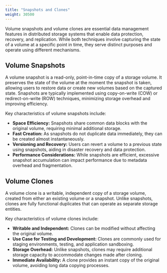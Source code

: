 ```yaml
---
title: "Snapshots and Clones"
weight: 30500
---
```


Volume snapshots and volume clones are essential data management features in distributed storage systems that enable data protection, recovery, and replication. While both techniques involve capturing the state of a volume at a specific point in time, they serve distinct purposes and operate using different mechanisms.

## Volume Snapshots

A volume snapshot is a read-only, point-in-time copy of a storage volume. It preserves the state of the volume at the moment the snapshot is taken, allowing users to restore data or create new volumes based on the captured state. Snapshots are typically implemented using copy-on-write (COW) or redirect-on-write (ROW) techniques, minimizing storage overhead and improving efficiency.

Key characteristics of volume snapshots include:

- **Space Efficiency:** Snapshots share common data blocks with the original volume, requiring minimal additional storage.
- **Fast Creation:** As snapshots do not duplicate data immediately, they can be created almost instantaneously.
- **Versioning and Recovery:** Users can revert a volume to a previous state using snapshots, aiding in disaster recovery and data protection.
- **Performance Considerations:** While snapshots are efficient, excessive snapshot accumulation can impact performance due to metadata overhead and fragmentation.

## Volume Clones

A volume clone is a writable, independent copy of a storage volume, created from either an existing volume or a snapshot. Unlike snapshots, clones are fully functional duplicates that can operate as separate storage entities.

Key characteristics of volume clones include:

- **Writable and Independent:** Clones can be modified without affecting the original volume.
- **Use Case for Testing and Development:** Clones are commonly used for staging environments, testing, and application sandboxing.
- **Storage Overhead:** Unlike snapshots, clones may require additional storage capacity to accommodate changes made after cloning.
- **Immediate Availability:** A clone provides an instant copy of the original volume, avoiding long data copying processes.
